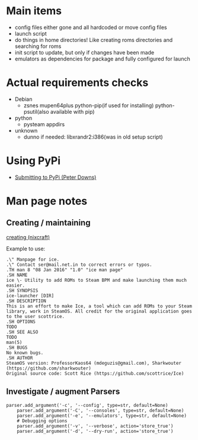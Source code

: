 # Main items

* config files either gone and all hardcoded or move config files
* launch script
* do things in home directories! Like creating roms directories and searching for roms
* init script to update, but only if changes have been made
*  emulators as dependencies for package and fully configured for launch

# Actual requirements checks

* Debian
  * zsnes mupen64plus python-pip(if used for installing) python-psutil(also available with pip)
* python
  * pysteam appdirs
* unknown
  * dunno if needed: libxrandr2:i386(was in old setup script)

# Using PyPi
* [Submitting to PyPi (Peter Downs)](http://peterdowns.com/posts/first-time-with-pypi.html)

# Man page notes

## Creating / maintaining
[creating (nixcraft)](http://www.cyberciti.biz/faq/linux-unix-creating-a-manpage/)

Example to use:
```
.\" Manpage for ice.
.\" Contact ser@mail.net.in to correct errors or typos.
.TH man 8 "08 Jan 2016" "1.0" "ice man page"
.SH NAME
ice \- Utility to add ROMs to Steam BPM and make launching them much easier.
.SH SYNOPSIS
ice-launcher [DIR]
.SH DESCRIPTION
This is an effort to make Ice, a tool which can add ROMs to your Steam library, work in SteamOS. All credit for the original application goes to the user scottrice.
.SH OPTIONS
TODO
.SH SEE ALSO
TODO
man(5)
.SH BUGS
No known bugs.
.SH AUTHOR
SteamOS version: ProfessorKaos64 (mdeguzis@gmail.com), Sharkwouter (https://github.com/sharkwouter)
Original source code: Scott Rice (https://github.com/scottrice/Ice)
```

## Investigate / augment Parsers
```
parser.add_argument('-c', '--config', type=str, default=None)
    parser.add_argument('-C', '--consoles', type=str, default=None)
    parser.add_argument('-e', '--emulators', type=str, default=None)
    # Debugging options
    parser.add_argument('-v', '--verbose', action='store_true')
    parser.add_argument('-d', '--dry-run', action='store_true')
```
